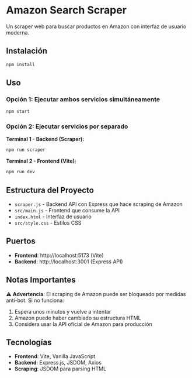 # Amazon Search Scraper

Un scraper web para buscar productos en Amazon con interfaz de usuario moderna.

## Instalación

```bash
npm install
```

## Uso

### Opción 1: Ejecutar ambos servicios simultáneamente
```bash
npm start
```

### Opción 2: Ejecutar servicios por separado

**Terminal 1 - Backend (Scraper):**
```bash
npm run scraper
```

**Terminal 2 - Frontend (Vite):**
```bash
npm run dev
```

## Estructura del Proyecto

- `scraper.js` - Backend API con Express que hace scraping de Amazon
- `src/main.js` - Frontend que consume la API
- `index.html` - Interfaz de usuario
- `src/style.css` - Estilos CSS

## Puertos

- **Frontend**: http://localhost:5173 (Vite)
- **Backend**: http://localhost:3001 (Express API)

## Notas Importantes

⚠️ **Advertencia**: El scraping de Amazon puede ser bloqueado por medidas anti-bot. Si no funciona:

1. Espera unos minutos y vuelve a intentar
2. Amazon puede haber cambiado su estructura HTML
3. Considera usar la API oficial de Amazon para producción

## Tecnologías

- **Frontend**: Vite, Vanilla JavaScript
- **Backend**: Express.js, JSDOM, Axios
- **Scraping**: JSDOM para parsing HTML
